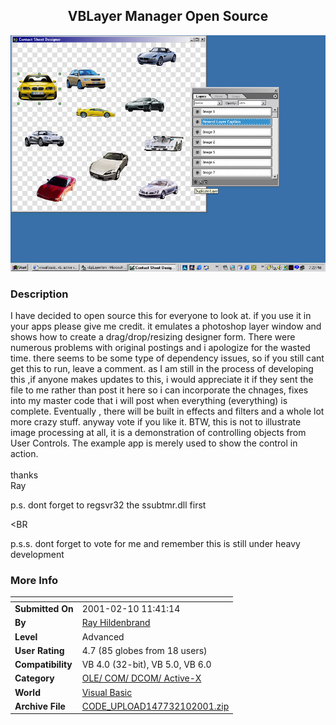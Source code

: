 ﻿<div align="center">

## VBLayer Manager Open Source

<img src="PIC20012101123438894.jpg">
</div>

### Description

I have decided to open source this for everyone to look at. if you use it in your apps please give me credit. it emulates a photoshop layer window and shows how to create a drag/drop/resizing designer form. There were numerous problems with original postings and i apologize for the wasted time. there seems to be some type of dependency issues, so if you still cant get this to run, leave a comment. as I am still in the process of developing this ,if anyone makes updates to this, i would appreciate it if they sent the file to me rather than post it here so i can incorporate the chnages, fixes into my master code that i will post when everything (everything) is complete. Eventually , there will be built in effects and filters and a whole lot more crazy stuff. anyway vote if you like it. BTW, this is not to illustrate image processing at all, it is a demonstration of controlling objects from User Controls. The example app is merely used to show the control in action.<BR><BR>thanks<BR>Ray

p.s. dont forget to regsvr32 the ssubtmr.dll first

<BR

p.s.s. dont forget to vote for me and remember this is still under heavy development
 
### More Info
 


<span>             |<span>
---                |---
**Submitted On**   |2001-02-10 11:41:14
**By**             |[Ray Hildenbrand](https://github.com/Planet-Source-Code/PSCIndex/blob/master/ByAuthor/ray-hildenbrand.md)
**Level**          |Advanced
**User Rating**    |4.7 (85 globes from 18 users)
**Compatibility**  |VB 4\.0 \(32\-bit\), VB 5\.0, VB 6\.0
**Category**       |[OLE/ COM/ DCOM/ Active\-X](https://github.com/Planet-Source-Code/PSCIndex/blob/master/ByCategory/ole-com-dcom-active-x__1-29.md)
**World**          |[Visual Basic](https://github.com/Planet-Source-Code/PSCIndex/blob/master/ByWorld/visual-basic.md)
**Archive File**   |[CODE\_UPLOAD147732102001\.zip](https://github.com/Planet-Source-Code/ray-hildenbrand-vblayer-manager-open-source__1-15182/archive/master.zip)









